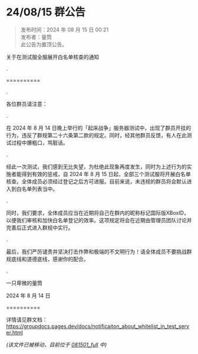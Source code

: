 # 24/08/15 群公告

> 发布时间：2024 年 08 月 15 日 00:21  
  发布者：量筒  
  此公告为置顶公告。

关于在测试服全服展开白名单核查的通知

.

==========

.

各位群员请注意：

.

在 2024 年 8 月 14 日晚上举行的「起床战争」服务器测试中，出现了群员开挂的行为，违反了群规第二十六条第二款的规定。同时，经其他群员反馈，有人在此测试过程中爆粗口，骂脏话。

.

经此一次测试，我们感到无比失望，为杜绝此现象再度发生，同时为上述行为的实施者能得到有效的惩戒，自 2024 年 8 月 15 日起，全部三个测试服将开展白名单核查。全体成员必须经过登记之后方可进服。目前来说，未违规的群员将会默认进入到白名单列表当中。

.

同时，我们要求，全体成员应当在近期将自己在群内的昵称标记国际版XBoxID，以便我们审核和加快白名单登记的效率。这项规定将会在近期由管理员团队讨论并完善后正式进入群规中实行。

.

最后，我们严厉谴责并坚决打击作弊和极端的不文明行为！请全体成员不要挑战群规底线和道德底线，感谢你的配合。

.

一只卑微的量筒

2024 年 8 月 14 日

==========

详情请见群文档：https://groupdocs.pages.dev/docs/notificaiton_about_whitelist_in_test_server.html

*(该文件已被移动，目前位于 [081501_full](081501_full.md) 中)*
